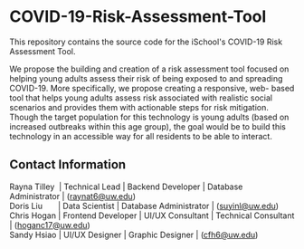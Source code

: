 # COVID-19-Risk-Assessment-Tool
This repository contains the source code for the iSchool's COVID-19 Risk Assessment Tool.  

We propose the building and creation of a risk assessment tool focused on helping young adults assess their  risk of being exposed to and spreading COVID-19. More specifically, we propose creating a responsive, web- based tool that helps young adults assess risk associated with realistic social scenarios and provides them with  actionable steps for risk mitigation. Though the target population for this technology is young adults (based on increased outbreaks within this age group), the goal would be to build this technology in an accessible way for all residents to be able to interact.

## Contact Information
Rayna Tilley&nbsp; | Technical Lead | Backend Developer | Database Administrator | (raynat6@uw.edu)   
Doris Liu &nbsp;&nbsp;&nbsp;&nbsp;&nbsp; | Data Scientist | Database Administrator | (suyinl@uw.edu)   
Chris Hogan | Frontend Developer | UI/UX Consultant | Technical Consultant | (hoganc17@uw.edu)   
Sandy Hsiao | UI/UX Designer | Graphic Designer | (cfh6@uw.edu)   
